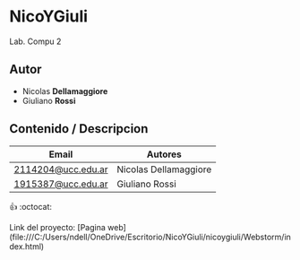 # NicoYGiuli
Lab. Compu 2


## Autor
* Nicolas **Dellamaggiore**
* Giuliano **Rossi**
## Contenido / Descripcion

|Email|Autores|
|-----|-------|
|2114204@ucc.edu.ar|Nicolas Dellamaggiore|
|1915387@ucc.edu.ar|Giuliano Rossi|

:+1:
:octocat:


Link del proyecto: [Pagina web] (file:///C:/Users/ndell/OneDrive/Escritorio/NicoYGiuli/nicoygiuli/Webstorm/index.html)
